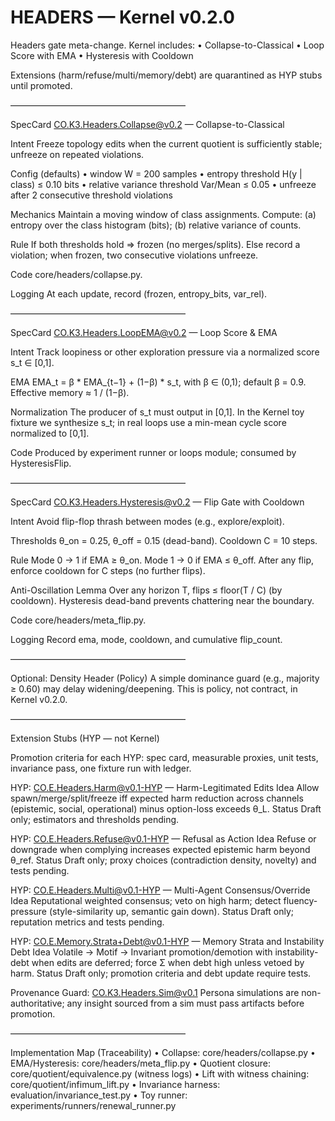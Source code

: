 # HEADERS — Kernel v0.2.0

Headers gate meta-change. Kernel includes:
• Collapse-to-Classical
• Loop Score with EMA
• Hysteresis with Cooldown

Extensions (harm/refuse/multi/memory/debt) are quarantined as HYP stubs until promoted.

––––––––––––––––––––––––––––––––––––––––

SpecCard CO.K3.Headers.Collapse@v0.2 — Collapse-to-Classical

Intent
Freeze topology edits when the current quotient is sufficiently stable; unfreeze on repeated violations.

Config (defaults)
• window W = 200 samples
• entropy threshold H(y | class) ≤ 0.10 bits
• relative variance threshold Var/Mean ≤ 0.05
• unfreeze after 2 consecutive threshold violations

Mechanics
Maintain a moving window of class assignments.
Compute: (a) entropy over the class histogram (bits);
(b) relative variance of counts.

Rule
If both thresholds hold ⇒ frozen (no merges/splits).
Else record a violation; when frozen, two consecutive violations unfreeze.

Code
core/headers/collapse.py.

Logging
At each update, record (frozen, entropy_bits, var_rel).

––––––––––––––––––––––––––––––––––––––––

SpecCard CO.K3.Headers.LoopEMA@v0.2 — Loop Score & EMA

Intent
Track loopiness or other exploration pressure via a normalized score s_t ∈ [0,1].

EMA
EMA_t = β * EMA_{t−1} + (1−β) * s_t, with β ∈ (0,1); default β = 0.9.
Effective memory ≈ 1 / (1−β).

Normalization
The producer of s_t must output in [0,1].
In the Kernel toy fixture we synthesize s_t; in real loops use a min-mean cycle score normalized to [0,1].

Code
Produced by experiment runner or loops module; consumed by HysteresisFlip.

––––––––––––––––––––––––––––––––––––––––

SpecCard CO.K3.Headers.Hysteresis@v0.2 — Flip Gate with Cooldown

Intent
Avoid flip-flop thrash between modes (e.g., explore/exploit).

Thresholds
θ_on = 0.25, θ_off = 0.15 (dead-band). Cooldown C = 10 steps.

Rule
Mode 0 → 1 if EMA ≥ θ_on.
Mode 1 → 0 if EMA ≤ θ_off.
After any flip, enforce cooldown for C steps (no further flips).

Anti-Oscillation Lemma
Over any horizon T, flips ≤ floor(T / C) (by cooldown).
Hysteresis dead-band prevents chattering near the boundary.

Code
core/headers/meta_flip.py.

Logging
Record ema, mode, cooldown, and cumulative flip_count.

––––––––––––––––––––––––––––––––––––––––

Optional: Density Header (Policy)
A simple dominance guard (e.g., majority ≥ 0.60) may delay widening/deepening.
This is policy, not contract, in Kernel v0.2.0.

––––––––––––––––––––––––––––––––––––––––

Extension Stubs (HYP — not Kernel)

Promotion criteria for each HYP: spec card, measurable proxies, unit tests, invariance pass, one fixture run with ledger.

HYP: CO.E.Headers.Harm@v0.1-HYP — Harm-Legitimated Edits
Idea
Allow spawn/merge/split/freeze iff expected harm reduction across channels
(epistemic, social, operational) minus option-loss exceeds θ_L.
Status
Draft only; estimators and thresholds pending.

HYP: CO.E.Headers.Refuse@v0.1-HYP — Refusal as Action
Idea
Refuse or downgrade when complying increases expected epistemic harm beyond θ_ref.
Status
Draft only; proxy choices (contradiction density, novelty) and tests pending.

HYP: CO.E.Headers.Multi@v0.1-HYP — Multi-Agent Consensus/Override
Idea
Reputational weighted consensus; veto on high harm; detect fluency-pressure
(style-similarity up, semantic gain down).
Status
Draft only; reputation metrics and tests pending.

HYP: CO.E.Memory.Strata+Debt@v0.1-HYP — Memory Strata and Instability Debt
Idea
Volatile → Motif → Invariant promotion/demotion with instability-debt when edits are deferred;
force Σ when debt high unless vetoed by harm.
Status
Draft only; promotion criteria and debt update require tests.

Provenance Guard: CO.K3.Headers.Sim@v0.1
Persona simulations are non-authoritative; any insight sourced from a sim must pass artifacts before promotion.

––––––––––––––––––––––––––––––––––––––––

Implementation Map (Traceability)
• Collapse: core/headers/collapse.py
• EMA/Hysteresis: core/headers/meta_flip.py
• Quotient closure: core/quotient/equivalence.py (witness logs)
• Lift with witness chaining: core/quotient/infimum_lift.py
• Invariance harness: evaluation/invariance_test.py
• Toy runner: experiments/runners/renewal_runner.py

